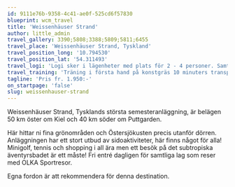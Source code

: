 ```yaml
---
id: 9111e76b-9358-4c41-ae0f-525cd6f57830
blueprint: wcm_travel
title: 'Weissenhäuser Strand'
author: little_admin
travel_gallery: 3390;5808;3388;5809;5811;6455
travel_place: 'Weissenhäuser Strand, Tyskland'
travel_position_long: '10.794530'
travel_position_lat: '54.311493'
travel_logi: 'Logi sker i lägenheter med plats för 2 - 4 personer. Samtliga utrustade med kök, dusch/WC & TV. Buffémåltider till frukost, lunch och middag ingår i detta paket.'
travel_training: 'Träning i första hand på konstgräs 10 minuters transport från Weissenhäuser Strand. Önskas träningsmatch har vi goda kontakter för det.'
tagline: 'Pris fr. 1.950:-'
on_startpage: 'false'
slug: weissenhauser-strand
---
```

<p>Weissenhäuser Strand, Tysklands största semesteranläggning, är belägen 50 km öster om Kiel och 40 km söder om Puttgarden.</p>
<p>Här hittar ni fina grönområden och Östersjökusten precis utanför dörren. Anläggningen har ett stort utbud av sidoaktiviteter, här finns något för alla! Minigolf, tennis och shopping i all ära men ett besök på det subtropiska äventyrsbadet är ett måste! Fri entré dagligen för samtliga lag som reser med OLKA Sportresor.</p>
<p>Egna fordon är att rekommendera för denna destination.</p>
